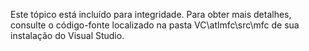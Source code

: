 Este tópico está incluído para integridade. Para obter mais detalhes, consulte o código-fonte localizado na pasta VC\atlmfc\src\mfc de sua instalação do Visual Studio.
